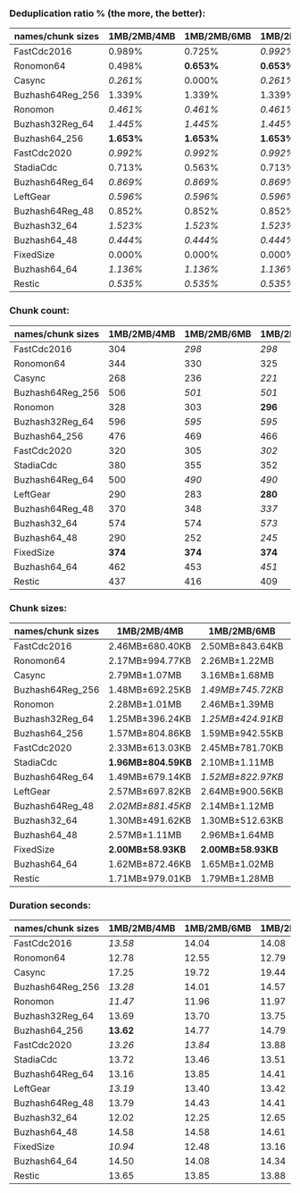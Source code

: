 ### Deduplication ratio % (the more, the better):

| names/chunk sizes | 1MB/2MB/4MB | 1MB/2MB/6MB | 1MB/2MB/8MB | 512KB/2MB/8MB | 1MB/2MB/2.5MB | 1MB/2MB/3MB | 1MB/2MB/3.5MB | 1.5MB/2MB/3MB | 1MB/2MB/10MB | 1MB/2MB/16MB |
| --------------- | --------- | --------- | --------- | ----------- | ----------- | --------- | ----------- | ----------- | ---------- | ---------- |
| FastCdc2016     | 0.989%    | 0.725%    | *0.992%*  | **1.094%**  | 0.604%      | 0.675%    | 0.980%      | 0.297%      | *0.992%*   | *0.992%*   |
| Ronomon64       | 0.498%    | **0.653%** | **0.653%** | 0.582%      | 0.296%      | 0.313%    | 0.357%      | 0.402%      | **0.653%** | **0.653%** |
| Casync          | *0.261%*  | 0.000%    | *0.261%*  | *0.388%*    | **0.596%**  | 0.000%    | *0.261%*    | *0.261%*    | *0.261%*   | *0.261%*   |
| Buzhash64Reg_256 | 1.339%    | 1.339%    | 1.339%    | 1.410%      | **1.582%**  | **1.582%** | *1.533%*    | 0.832%      | 1.339%     | 1.339%     |
| Ronomon         | *0.461%*  | *0.461%*  | *0.461%*  | *0.461%*    | **0.854%**  | 0.402%    | *0.461%*    | 0.402%      | *0.461%*   | *0.461%*   |
| Buzhash32Reg_64 | *1.445%*  | *1.445%*  | *1.445%*  | 1.056%      | **1.578%**  | *1.445%*  | *1.445%*    | 0.818%      | *1.445%*   | *1.445%*   |
| Buzhash64_256   | **1.653%** | **1.653%** | **1.653%** | 1.587%      | 1.542%      | 1.609%    | **1.653%**  | 0.812%      | **1.653%** | **1.653%** |
| FastCdc2020     | *0.992%*  | *0.992%*  | *0.992%*  | *1.094%*    | 0.880%      | **1.356%** | 0.725%      | 0.989%      | *0.992%*   | *0.992%*   |
| StadiaCdc       | 0.713%    | 0.563%    | 0.713%    | *0.809%*    | *0.878%*    | **1.100%** | 0.563%      | 0.775%      | 0.713%     | 0.713%     |
| Buzhash64Reg_64 | *0.869%*  | *0.869%*  | *0.869%*  | **1.487%**  | *0.869%*    | *0.869%*  | *0.869%*    | 0.207%      | *0.869%*   | *0.869%*   |
| LeftGear        | *0.596%*  | *0.596%*  | *0.596%*  | **0.745%**  | 0.575%      | *0.596%*  | *0.596%*    | *0.596%*    | *0.596%*   | *0.596%*   |
| Buzhash64Reg_48 | 0.852%    | 0.852%    | 0.852%    | 1.043%      | **1.224%**  | *1.215%*  | *1.215%*    | 0.728%      | 0.852%     | 0.852%     |
| Buzhash32_64    | *1.523%*  | *1.523%*  | *1.523%*  | *1.591%*    | 0.923%      | 1.418%    | **1.776%**  | 0.824%      | *1.523%*   | *1.523%*   |
| Buzhash64_48    | *0.444%*  | *0.444%*  | *0.444%*  | 0.401%      | **0.633%**  | 0.305%    | *0.444%*    | 0.000%      | *0.444%*   | *0.444%*   |
| FixedSize       | 0.000%    | 0.000%    | 0.000%    | 0.000%      | 0.000%      | 0.000%    | 0.000%      | 0.000%      | 0.000%     | 0.000%     |
| Buzhash64_64    | *1.136%*  | *1.136%*  | *1.136%*  | **1.407%**  | *1.136%*    | *1.136%*  | *1.136%*    | 0.423%      | *1.136%*   | *1.136%*   |
| Restic          | *0.535%*  | *0.535%*  | *0.535%*  | **1.253%**  | *0.535%*    | *0.535%*  | *1.004%*    | 0.423%      | *0.535%*   | *0.535%*   |

### Chunk count:

| names/chunk sizes | 1MB/2MB/4MB | 1MB/2MB/6MB | 1MB/2MB/8MB | 512KB/2MB/8MB | 1MB/2MB/2.5MB | 1MB/2MB/3MB | 1MB/2MB/3.5MB | 1.5MB/2MB/3MB | 1MB/2MB/10MB | 1MB/2MB/16MB |
| --------------- | --------- | --------- | --------- | ----------- | ----------- | --------- | ----------- | ----------- | ---------- | ---------- |
| FastCdc2016     | 304       | *298*     | *298*     | 311         | 331         | 316       | 311         | 305         | *298*      | **297**    |
| Ronomon64       | 344       | 330       | 325       | **313**     | 405         | 370       | 350         | *316*       | *324*      | *324*      |
| Casync          | 268       | 236       | *221*     | 259         | 346         | 318       | 293         | 293         | *215*      | **211**    |
| Buzhash64Reg_256 | 506       | *501*     | *501*     | 750         | 542         | 522       | 513         | **415**     | *501*      | *501*      |
| Ronomon         | 328       | 303       | **296**   | 304         | 381         | 356       | 340         | 307         | **296**    | **296**    |
| Buzhash32Reg_64 | 596       | *595*     | *595*     | 986         | 604         | 597       | 597         | **439**     | *595*      | *595*      |
| Buzhash64_256   | 476       | 469       | 466       | 732         | 502         | 487       | 480         | **371**     | *465*      | *465*      |
| FastCdc2020     | 320       | 305       | *302*     | 317         | 429         | 365       | 332         | 352         | *301*      | **300**    |
| StadiaCdc       | 380       | 355       | 352       | **348**     | 447         | 413       | 393         | 381         | *351*      | *351*      |
| Buzhash64Reg_64 | 500       | *490*     | *490*     | 740         | 535         | 520       | 508         | **415**     | *490*      | *490*      |
| LeftGear        | 290       | 283       | **280**   | 295         | 326         | 307       | 295         | 299         | **280**    | **280**    |
| Buzhash64Reg_48 | 370       | 348       | *337*     | 346         | 444         | 412       | 390         | 374         | **336**    | **336**    |
| Buzhash32_64    | 574       | 574       | *573*     | 988         | 585         | 578       | 576         | **416**     | *573*      | *573*      |
| Buzhash64_48    | 290       | 252       | *245*     | 277         | 361         | 325       | 301         | 285         | *239*      | **235**    |
| FixedSize       | **374**   | **374**   | **374**   | **374**     | **374**     | **374**   | **374**     | **374**     | **374**    | **374**    |
| Buzhash64_64    | 462       | 453       | *451*     | 700         | 498         | 479       | 471         | **363**     | *451*      | *451*      |
| Restic          | 437       | 416       | 409       | 647         | 478         | 455       | 444         | **353**     | *406*      | *406*      |

### Chunk sizes:

| names/chunk sizes | 1MB/2MB/4MB        | 1MB/2MB/6MB       | 1MB/2MB/8MB       | 512KB/2MB/8MB     | 1MB/2MB/2.5MB      | 1MB/2MB/3MB        | 1MB/2MB/3.5MB     | 1.5MB/2MB/3MB      | 1MB/2MB/10MB      | 1MB/2MB/16MB      |
| --------------- | ------------------ | ----------------- | ----------------- | ----------------- | ------------------ | ------------------ | ----------------- | ------------------ | ----------------- | ----------------- |
| FastCdc2016     | 2.46MB±680.40KB    | 2.50MB±843.64KB   | 2.50MB±913.44KB   | *2.40MB±967.90KB* | **2.26MB±320.51KB** | *2.36MB±499.48KB*  | *2.40MB±617.95KB* | 2.45MB±402.15KB    | 2.50MB±958.10KB   | 2.51MB±1021.95KB  |
| Ronomon64       | 2.17MB±994.77KB    | 2.26MB±1.22MB     | 2.30MB±1.31MB     | 2.38MB±1.38MB     | *1.84MB±566.06KB*  | **2.02MB±755.97KB** | *2.13MB±888.52KB* | 2.36MB±584.81KB    | 2.30MB±1.34MB     | 2.30MB±1.35MB     |
| Casync          | 2.79MB±1.07MB      | 3.16MB±1.68MB     | 3.38MB±2.07MB     | 2.88MB±2.14MB     | **2.16MB±483.30KB** | *2.35MB±727.52KB*  | *2.55MB±934.62KB* | *2.55MB±565.28KB*  | 3.47MB±2.34MB     | 3.54MB±2.51MB     |
| Buzhash64Reg_256 | 1.48MB±692.25KB    | *1.49MB±745.72KB* | *1.49MB±745.72KB* | 1019.11KB±868.84KB | 1.38MB±440.69KB    | 1.43MB±543.08KB    | 1.46MB±630.64KB   | **1.80MB±377.22KB** | *1.49MB±745.72KB* | *1.49MB±745.72KB* |
| Ronomon         | 2.28MB±1.01MB      | 2.46MB±1.39MB     | 2.52MB±1.53MB     | 2.46MB±1.59MB     | **1.96MB±553.35KB** | *2.10MB±727.01KB*  | *2.20MB±896.85KB* | 2.43MB±583.48KB    | 2.52MB±1.55MB     | 2.52MB±1.55MB     |
| Buzhash32Reg_64 | 1.25MB±396.24KB    | *1.25MB±424.91KB* | *1.25MB±424.91KB* | 775.19KB±472.77KB | 1.24MB±330.71KB    | 1.25MB±383.99KB    | 1.25MB±387.90KB   | **1.70MB±295.23KB** | *1.25MB±424.91KB* | *1.25MB±424.91KB* |
| Buzhash64_256   | 1.57MB±804.86KB    | 1.59MB±942.55KB   | 1.60MB±1.02MB     | 1.02MB±962.59KB   | 1.49MB±567.46KB    | 1.53MB±676.68KB    | 1.56MB±753.80KB   | **2.01MB±570.63KB** | *1.61MB±1.04MB*   | *1.61MB±1.04MB*   |
| FastCdc2020     | 2.33MB±613.03KB    | 2.45MB±781.70KB   | 2.47MB±884.75KB   | 2.35MB±953.57KB   | 1.74MB±497.63KB    | **2.04MB±502.36KB** | *2.25MB±555.79KB* | *2.12MB±468.41KB*  | 2.48MB±925.15KB   | 2.49MB±1.02MB     |
| StadiaCdc       | **1.96MB±804.59KB** | 2.10MB±1.11MB     | 2.12MB±1.17MB     | 2.14MB±1.52MB     | 1.67MB±439.65KB    | 1.81MB±564.67KB    | *1.90MB±712.91KB* | *1.96MB±392.10KB*  | 2.13MB±1.21MB     | 2.13MB±1.21MB     |
| Buzhash64Reg_64 | 1.49MB±679.14KB    | *1.52MB±822.97KB* | *1.52MB±822.97KB* | 1.01MB±856.30KB   | 1.40MB±432.55KB    | 1.44MB±517.76KB    | 1.47MB±602.91KB   | **1.80MB±382.56KB** | *1.52MB±822.97KB* | *1.52MB±822.97KB* |
| LeftGear        | 2.57MB±697.82KB    | 2.64MB±900.56KB   | 2.67MB±955.10KB   | 2.53MB±1.03MB     | **2.29MB±318.21KB** | *2.43MB±499.21KB*  | 2.53MB±626.64KB   | *2.50MB±422.93KB*  | 2.67MB±955.10KB   | 2.67MB±955.10KB   |
| Buzhash64Reg_48 | *2.02MB±881.45KB*  | 2.14MB±1.12MB     | 2.21MB±1.37MB     | 2.16MB±1.60MB     | 1.68MB±456.93KB    | 1.81MB±608.35KB    | *1.91MB±740.26KB* | **2.00MB±424.20KB** | 2.22MB±1.43MB     | 2.22MB±1.43MB     |
| Buzhash32_64    | 1.30MB±491.62KB    | 1.30MB±512.63KB   | *1.30MB±530.20KB* | 773.62KB±472.83KB | 1.28MB±408.63KB    | 1.29MB±449.71KB    | 1.30MB±476.00KB   | **1.79MB±424.98KB** | *1.30MB±530.20KB* | *1.30MB±530.20KB* |
| Buzhash64_48    | 2.57MB±1.11MB      | 2.96MB±1.64MB     | 3.05MB±1.93MB     | 2.69MB±1.97MB     | **2.07MB±551.40KB** | *2.30MB±753.37KB*  | *2.48MB±950.43KB* | 2.62MB±523.10KB    | 3.12MB±2.13MB     | 3.18MB±2.52MB     |
| FixedSize       | **2.00MB±58.93KB** | **2.00MB±58.93KB** | **2.00MB±58.93KB** | **2.00MB±58.93KB** | **2.00MB±58.93KB** | **2.00MB±58.93KB** | **2.00MB±58.93KB** | **2.00MB±58.93KB** | **2.00MB±58.93KB** | **2.00MB±58.93KB** |
| Buzhash64_64    | 1.62MB±872.46KB    | 1.65MB±1.02MB     | *1.66MB±1.04MB*   | 1.07MB±995.98KB   | 1.50MB±562.18KB    | 1.56MB±691.02KB    | 1.58MB±787.42KB   | **2.06MB±598.40KB** | *1.66MB±1.04MB*   | *1.66MB±1.04MB*   |
| Restic          | 1.71MB±979.01KB    | 1.79MB±1.28MB     | 1.82MB±1.46MB     | 1.15MB±1.31MB     | 1.56MB±610.22KB    | 1.64MB±755.79KB    | 1.68MB±870.18KB   | **2.11MB±614.03KB** | *1.84MB±1.51MB*   | *1.84MB±1.52MB*   |

### Duration seconds:

| names/chunk sizes | 1MB/2MB/4MB | 1MB/2MB/6MB | 1MB/2MB/8MB | 512KB/2MB/8MB | 1MB/2MB/2.5MB | 1MB/2MB/3MB | 1MB/2MB/3.5MB | 1.5MB/2MB/3MB | 1MB/2MB/10MB | 1MB/2MB/16MB |
| --------------- | --------- | --------- | --------- | ----------- | ----------- | --------- | ----------- | ----------- | ---------- | ---------- |
| FastCdc2016     | *13.58*   | 14.04     | 14.08     | 13.79       | **11.95**   | *13.56*   | 14.04       | 14.03       | 14.09      | 13.84      |
| Ronomon64       | 12.78     | 12.55     | 12.79     | 13.04       | 12.62       | 12.60     | *11.88*     | **11.83**   | *12.03*    | 12.75      |
| Casync          | 17.25     | 19.72     | 19.44     | 19.56       | **14.90**   | 17.77     | *16.59*     | *15.93*     | 20.20      | 19.02      |
| Buzhash64Reg_256 | *13.28*   | 14.01     | 14.57     | 14.56       | 14.44       | 14.00     | 14.50       | *13.96*     | 14.58      | **12.61**  |
| Ronomon         | *11.47*   | 11.96     | 11.97     | 12.17       | 11.50       | **11.46** | 11.56       | *11.47*     | 12.08      | 12.31      |
| Buzhash32Reg_64 | 13.69     | 13.70     | 13.75     | 13.76       | **13.68**   | *13.68*   | 13.68       | *13.68*     | 13.77      | 13.84      |
| Buzhash64_256   | **13.62** | 14.77     | 14.79     | 14.79       | 14.73       | 14.75     | *14.53*     | *14.52*     | 14.56      | 14.59      |
| FastCdc2020     | *13.26*   | *13.84*   | 13.88     | 13.86       | 14.13       | **13.24** | 13.85       | 13.85       | 14.25      | 14.20      |
| StadiaCdc       | 13.72     | 13.46     | 13.51     | *12.49*     | **10.14**   | 13.71     | 13.47       | 13.47       | *12.47*    | 12.73      |
| Buzhash64Reg_64 | 13.16     | 13.85     | 14.41     | *12.98*     | **12.87**   | 13.83     | 14.38       | *12.97*     | 13.02      | 13.04      |
| LeftGear        | *13.19*   | 13.40     | 13.42     | 13.67       | 13.31       | *13.19*   | 13.21       | **13.14**   | 13.70      | 14.01      |
| Buzhash64Reg_48 | 13.79     | 14.43     | 14.41     | *12.35*     | **12.31**   | 14.37     | 14.29       | 14.35       | *12.36*    | 12.39      |
| Buzhash32_64    | 12.02     | 12.25     | 12.65     | 13.23       | **8.85**    | *11.66*   | 11.95       | *11.19*     | 12.64      | 13.32      |
| Buzhash64_48    | 14.58     | 14.58     | 14.61     | 14.60       | *14.57*     | *14.58*   | 14.59       | **14.56**   | 14.59      | 14.69      |
| FixedSize       | *10.94*   | 12.48     | 13.16     | 12.33       | 11.70       | 12.02     | **9.42**    | 11.92       | 12.46      | *9.83*     |
| Buzhash64_64    | 14.50     | 14.08     | 14.34     | 14.31       | 14.17       | 14.05     | 14.30       | **13.11**   | *13.13*    | *13.13*    |
| Restic          | 13.65     | 13.85     | 13.88     | 14.19       | **12.30**   | 13.65     | 13.84       | 14.14       | *12.34*    | *12.38*    |
